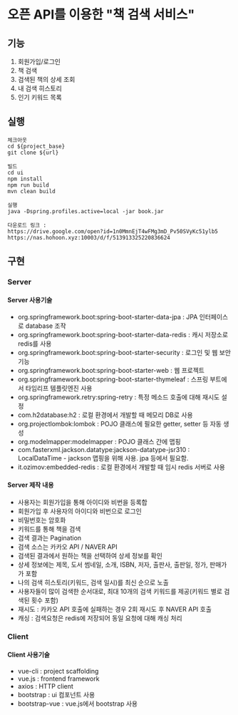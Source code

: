 # 오픈 API를 이용한 "책 검색 서비스"

## 기능
1. 회원가입/로그인
2. 책 검색
3. 검색된 책의 상세 조회
4. 내 검색 히스토리
5. 인기 키워드 목록

## 실행
```
체크아웃
cd ${project_base}
git clone ${url}

빌드
cd ui
npm install
npm run build
mvn clean build

실행
java -Dspring.profiles.active=local -jar book.jar
```
```
다운로드 링크 : 
https://drive.google.com/open?id=1n0MmnEjT4wFMg3mD_Pv50SVyKc51ylb5
https://nas.hohoon.xyz:10003/d/f/513913325220836624
```

## 구현
### Server
#### Server 사용기술
- org.springframework.boot:spring-boot-starter-data-jpa : JPA 인터페이스로 database 조작
- org.springframework.boot:spring-boot-starter-data-redis : 캐시 저장소로 redis를 사용
- org.springframework.boot:spring-boot-starter-security : 로그인 및 웹 보안 기능
- org.springframework.boot:spring-boot-starter-web : 웹 프로젝트
- org.springframework.boot:spring-boot-starter-thymeleaf : 스프링 부트에서 타임리프 템플릿엔진 사용
- org.springframework.retry:spring-retry : 특정 메소드 호출에 대해 재시도 설정
- com.h2database:h2 : 로컬 환경에서 개발할 때 메모리 DB로 사용
- org.projectlombok:lombok : POJO 클래스에 필요한 getter, setter 등 자동 생성
- org.modelmapper:modelmapper : POJO 클래스 간에 맵핑
- com.fasterxml.jackson.datatype:jackson-datatype-jsr310 : LocalDataTime - jackson 맵핑을 위해 사용. jpa 등에서 필요함.
- it.ozimov:embedded-redis : 로컬 환경에서 개발할 때 임시 redis 서버로 사용

#### Server 제작 내용
- 사용자는 회원가입을 통해 아이디와 비번을 등록합
- 회원가입 후 사용자의 아이디와 비번으로 로그인
- 비밀번호는 암호화
- 키워드를 통해 책을 검색
- 검색 결과는 Pagination
- 검색 소스는 카카오 API / NAVER API
- 검색된 결과에서 원하는 책을 선택하여 상세 정보를 확인
- 상세 정보에는 제목, 도서 썸네일, 소개, ISBN, 저자, 출판사, 출판일, 정가, 판매가가 포함
- 나의 검색 히스토리(키워드, 검색 일시)를 최신 순으로 노출
- 사용자들이 많이 검색한 순서대로, 최대 10개의 검색 키워드를 제공(키워드 별로 검색된 횟수 포함)
- 재시도 : 카카오 API 호출에 실패하는 경우 2회 재시도 후 NAVER API 호출
- 캐싱 : 검색요청은 redis에 저장되어 동일 요청에 대해 캐싱 처리

### Client
#### Client 사용기술
- vue-cli : project scaffolding
- vue.js : frontend framework
- axios : HTTP client
- bootstrap : ui 컴포넌트 사용
- bootstrap-vue : vue.js에서 bootstrap 사용

